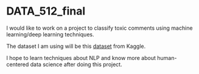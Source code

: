 # DATA_512_final

I would like to work on a project to classify toxic comments using machine learning/deep learning techniques.

The dataset I am using will be this [dataset](https://www.kaggle.com/c/jigsaw-unintended-bias-in-toxicity-classification/data) from Kaggle.

I hope to learn techniques about NLP and know more about human-centered data science after doing this project.